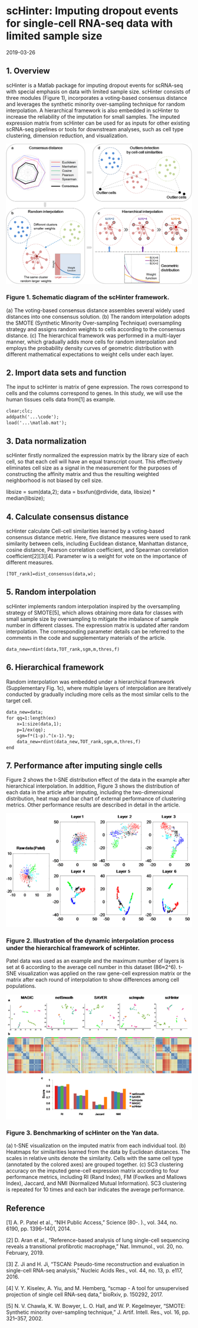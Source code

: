 # scHinter: Imputing dropout events for single-cell RNA-seq data with limited sample size
2019-03-26
## 1. Overview 
scHinter is a Matlab package for imputing dropout events for scRNA-seq with special emphasis on data with limited sample size. scHinter consists of three modules (Figure 1), incorporates a voting-based consensus distance and leverages the synthetic minority over-sampling technique for random interpolation. A hierarchical framework is also embedded in scHinter to increase the reliability of the imputation for small samples. The imputed expression matrix from scHinter can be used for as inputs for other existing scRNA-seq pipelines or tools for downstream analyses, such as cell type clustering, dimension reduction, and visualization.

![fig1]( https://github.com/BMILAB/scHinter/blob/master/image/Schematic%20diagram.png)
### Figure 1. Schematic diagram of the scHinter framework. 
(a) The voting-based consensus distance assembles several widely used distances into one consensus solution. (b) The random interpolation adopts the SMOTE (Synthetic Minority Over-sampling Technique) oversampling strategy and assigns random weights to cells according to the consensus distance. (c) The hierarchical framework was performed in a multi-layer manner, which gradually adds more cells for random interpolation and employs the probability density curves of geometric distribution with different mathematical expectations to weight cells under each layer. 
 
## 2. Import data sets and function
The input to scHinter is matrix of gene expression. The rows correspond to cells and the columns correspond to genes. In this study, we will use the human tissues cells data from[1] as example.

```
clear;clc;
addpath('...\code');
load('...\matlab.mat');
```
## 3. Data normalization 
scHinter firstly normalized the expression matrix by the library size of each cell, so that each cell will have an equal transcript count. This effectively eliminates cell size as a signal in the measurement for the purposes of constructing the affinity matrix and thus the resulting weighted neighborhood is not biased by cell size. 

libsize = sum(data,2);
data = bsxfun(@rdivide, data, libsize) * median(libsize);

## 4. Calculate consensus distance
scHinter calculate Cell-cell similarities learned by a voting-based consensus distance metric. Here, five distance measures were used to rank similarity between cells, including Euclidean distance, Manhattan distance, cosine distance, Pearson correlation coefficient, and Spearman correlation coefficient[2][3][4]. Parameter w is a weight for vote on the importance of different measures.

```
[TOT_rank]=dist_consensus(data,w);
```
## 5. Random interpolation 
scHinter implements random interpolation inspired by the oversampling strategy of SMOTE[5], which allows obtaining more data for classes with small sample size by oversampling to mitigate the imbalance of sample number in different classes. The expression matrix is updated after random interpolation. The corresponding parameter details can be referred to the comments in the code and supplementary materials of the article.

```
data_new=rdint(data,TOT_rank,sgm,m,thres,f)
```

## 6. Hierarchical framework 
Random interpolation was embedded under a hierarchical framework (Supplementary Fig. 1c), where multiple layers of interpolation are iteratively conducted by gradually including more cells as the most similar cells to the target cell.

```
data_new=data;
for qq=1:length(ex)
    x=1:size(data,1);
    p=1/ex(qq);
    sgm=f*(1-p).^(x-1).*p;
    data_new=rdint(data_new,TOT_rank,sgm,m,thres,f)
end
```

## 7. Performance after imputing single cells 
Figure 2 shows the t-SNE distribution effect of the data in the example after hierarchical interpolation. In addition, Figure 3 shows the distribution of each data in the article after imputing, including the two-dimensional distribution, heat map and bar chart of external performance of clustering metrics. Other performance results are described in detail in the article.

![fig2](https://github.com/BMILAB/scHinter/blob/master/image/illustration%20of%20hierachical%20framework.png)
### Figure 2. Illustration of the dynamic interpolation process under the hierarchical framework of scHinter. 
Patel data was used as an example and the maximum number of layers is set at 6 according to the average cell number in this dataset (86≈2^6). t-SNE visualization was applied on the raw gene-cell expression matrix or the matrix after each round of interpolation to show differences among cell populations.

![fig3]( https://github.com/BMILAB/scHinter/blob/master/image/performance.png)
### Figure 3. Benchmarking of scHinter on the Yan data. 
(a) t-SNE visualization on the imputed matrix from each individual tool. (b) Heatmaps for similarities learned from the data by Euclidean distances. The scales in relative units denote the similarity. Cells with the same cell type (annotated by the colored axes) are grouped together. (c) SC3 clustering accuracy on the imputed gene-cell expression matrix according to four performance metrics, including RI (Rand Index), FM (Fowlkes and Mallows Index), Jaccard, and NMI (Normalized Mutual Information). SC3 clustering is repeated for 10 times and each bar indicates the average performance.

## Reference 
[1]	A. P. Patel et al., “NIH Public Access,” Science (80-. )., vol. 344, no. 6190, pp. 1396–1401, 2014.

[2]	D. Aran et al., “Reference-based analysis of lung single-cell sequencing reveals a transitional profibrotic macrophage,” Nat. Immunol., vol. 20, no. February, 2019.

[3]	Z. Ji and H. Ji, “TSCAN: Pseudo-time reconstruction and evaluation in single-cell RNA-seq analysis,” Nucleic Acids Res., vol. 44, no. 13, p. e117, 2016.

[4]	V. Y. Kiselev, A. Yiu, and M. Hemberg, “scmap - A tool for unsupervised projection of single cell RNA-seq data,” bioRxiv, p. 150292, 2017.

[5]	N. V. Chawla, K. W. Bowyer, L. O. Hall, and W. P. Kegelmeyer, “SMOTE: Synthetic minority over-sampling technique,” J. Artif. Intell. Res., vol. 16, pp. 321–357, 2002.



